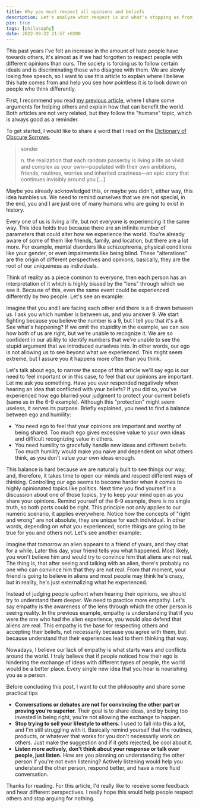 ```yaml
---
title: Why you must respect all opinions and beliefs
description: Let's analyze what respect is and what's stopping us from having an open mind and respecting other's opinions.
pin: true
tags: [philosophy]
date: 2022-09-22 21:57 +0200
---
```


This past years I've felt an increase in the amount of hate people have towards others, it's almost as if we had forgotten to respect people with different opinions than ours. The society is forcing us to follow certain ideals and is discriminating those who disagree with them. We are slowly losing free speech, so I want to use this article to explain where I believe this hate comes from and help you see how pointless it is to look down on people who think differently.

First, I recommend you read [my previous article,](https://monkeyandres.com/post/improve-the-world-by-helping-others/) where I share some arguments for helping others and explain how that can benefit the world. Both articles are not very related, but they follow the "humane" topic, which is always good as a reminder.

To get started, I would like to share a word that I read on the [Dictionary of Obscure Sorrows](https://www.dictionaryofobscuresorrows.com/).

> sonder
>
> n. the realization that each random passerby is living a life as vivid and complex as your own—populated with their own ambitions, friends, routines, worries and inherited craziness—an epic story that continues invisibly around you [...]

Maybe you already acknowledged this, or maybe you didn't, either way, this idea humbles us. We need to remind ourselves that we are not special, in the end, you and I are just one of many humans who are going to exist in history.

Every one of us is living a life, but not everyone is experiencing it the same way. This idea holds true because there are an infinite number of parameters that could alter how we experience the world. You're already aware of some of them like friends, family, and location, but there are a lot more. For example, mental disorders like schizophrenia, physical conditions like your gender, or even impairments like being blind. These "alterations" are the origin of different perspectives and opinions, basically, they are the root of our uniqueness as individuals. 

Think of reality as a piece common to everyone, then each person has an interpretation of it which is highly biased by the "lens" through which we see it. Because of this, even the same event could be experienced differently by two people. Let's see an example:

Imagine that you and I are facing each other and there is a 6 drawn between us. I ask you which number is between us, and you answer 9. We start fighting because you believe the number is a 9, but I tell you that it's a 6. See what's happening? If we omit the stupidity in the example, we can see how both of us are right, but we're unable to recognize it. We are so confident in our ability to identify numbers that we're unable to see the stupid argument that we introduced ourselves into. In other words, our ego is not allowing us to see beyond what we experienced. This might seem extreme, but I assure you it happens more often than you think.

Let's talk about ego, to narrow the scope of this article we'll say ego is our need to feel important or in this case, to feel that our opinions are important. Let me ask you something. Have you ever responded negatively when hearing an idea that conflicted with your beliefs? If you did so, you've experienced how ego blurred your judgment to protect your current beliefs (same as in the 6-9 example). Although this "protection" might seem useless, it serves its purpose. Briefly explained, you need to find a balance between ego and humility:

- You need ego to feel that your opinions are important and worthy of being shared. Too much ego gives excessive value to your own ideas and difficult recognizing value in others.
- You need humility to gracefully handle new ideas and different beliefs. Too much humility would make you naive and dependent on what others think, as you don't value your own ideas enough.

This balance is hard because we are naturally built to see things our way, and, therefore, it takes time to open our minds and respect different ways of thinking. Controlling our ego seems to become harder when it comes to highly opinionated topics like politics. Next time you find yourself in a discussion about one of those topics, try to keep your mind open as you share your opinions. Remind yourself of the 6-9 example, there is no single truth, so both parts could be right. This principle not only applies to our numeric scenario, it applies everywhere. Notice how the concepts of "right and wrong" are not absolute, they are unique for each individual. In other words, depending on what you experienced, some things are going to be true for you and others not. Let's see another example:

Imagine that tomorrow an alien appears to a friend of yours, and they chat for a while. Later this day, your friend tells you what happened. Most likely, you won't believe him and would try to convince him that aliens are not real. The thing is, that after seeing and talking with an alien, there's probably no one who can convince him that they are not real. From that moment, your friend is going to believe in aliens and most people may think he's crazy, but in reality, he's just externalizing what he experienced.

Instead of judging people upfront when hearing their opinions, we should try to understand them deeper. We need to practice more empathy. Let's say empathy is the awareness of the lens through which the other person is seeing reality. In the previous example, empathy is understanding that if you were the one who had the alien experience, you would also defend that aliens are real. This empathy is the base for respecting others and accepting their beliefs, not necessarily because you agree with them, but because understand that their experiences lead to them thinking that way.

Nowadays, I believe our lack of empathy is what starts wars and conflicts around the world. I truly believe that if people noticed how their ego is hindering the exchange of ideas with different types of people, the world would be a better place. Every single new idea that you hear is nourishing you as a person.

Before concluding this post, I want to cut the philosophy and share some practical tips

- **Conversations or debates are not for convincing the other part or proving you're superior.**
  Their goal is to share ideas, and by being too invested in being right, you're not allowing the exchange to happen.
- **Stop trying to sell your lifestyle to others.**
  I used to fall into this a lot, and I'm still struggling with it. Basically remind yourself that the routines, products, or whatever that works for you don't necessarily work on others. Just make the suggestion and if it gets rejected, be cool about it.
- **Listen more actively, don't think about your response or talk over people, just listen.**
  How are you planning on understanding the other person if you're not even listening? Actively listening would help you understand the other person, respond better, and have a more fluid conversation.

Thanks for reading. For this article, I'd really like to receive some feedback and hear different perspectives. I really hope this would help people respect others and stop arguing for nothing.
